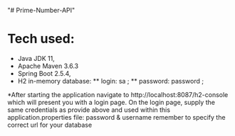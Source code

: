 "# Prime-Number-API"

# Tech used: 
- Java JDK 11, 
- Apache Maven 3.6.3
- Spring Boot 2.5.4, 
- H2 in-memory database: 
** login: sa ;
** password: password ; 

*After starting the application navigate to  http://localhost:8087/h2-console
which will present you with a login page. On the login page,
supply the same credentials as provide above and used within this application.properties file:
password & username
remember to specify the correct url for your database

